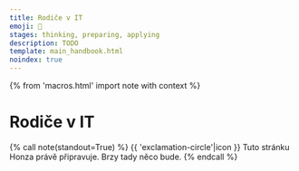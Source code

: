 ```yaml
---
title: Rodiče v IT
emoji: 👶
stages: thinking, preparing, applying
description: TODO
template: main_handbook.html
noindex: true
---
```


{% from 'macros.html' import note with context %}

# Rodiče v IT

{% call note(standout=True) %}
  {{ 'exclamation-circle'|icon }} Tuto stránku Honza právě připravuje. Brzy tady něco bude.
{% endcall %}


<!-- {#

- Magda https://mail.google.com/mail/u/0/#inbox/KtbxLrjGQcnLHJfGrPfPsPdVzHDfvDThLB

https://imysleni.cz/ucebnice/zaklady-programovani-v-jazyce-python-pro-stredni-skoly

Privydelek na materske
- vpp na mateřské
- OSVČ sám/sama prozovovat znamená přijít o podporu v mateřství
- https://aperio.cz/vydelecna-cinnost-behem-materske-rodicovske-dovolene/
- https://mail.google.com/mail/u/0/#inbox/KtbxLrjGQcnLHJfGrPfPsPdVzHDfvDThLB

Mateřská do CVčka
https://www.facebook.com/groups/344184902617292/?multi_permalinks=1416009175434854&hoisted_section_header_type=recently_seen&__cft__[0]=AZX4mzGVPa_P2Iuqw8iBcu51l11OI8YNPC2j94QuZ7XlKAbbAZmGGVvygoehieSM2S8L4KvqMJ7Lnr32RKwQs0EoCROhY15hIGqSCvc7Cn3ZAioPYC2ekaS6YDWwpN39x89rrUtAxXFxi32aTG2JcCs3EWaQuLoTdkaBChAcmqoRxtk3a8c4OoiNO5FhmS8IS4Y&__tn__=%2CO%2CP-R

https://www.bbc.com/worklife/article/20210617-does-motherhood-belong-on-a-resume

rady ohledně děr v CV a mateřské
https://www.linkedin.com/posts/honzajavorek_%C4%8Dl%C3%A1nek-na-bbc-rozeb%C3%ADr%C3%A1-zda-pat%C5%99%C3%AD-p%C3%A9%C4%8De-o-activity-6851398868228198400-y6fc

co říkají matkám na pohovorech
https://www.facebook.com/groups/123305571039874/?multi_permalinks=4856613921042325&hoisted_section_header_type=recently_seen

https://zpravy.aktualne.cz/ekonomika/vodafone-nabidne-u-vsech-pozic-castecny-uvazek-cesko-s-flexi/r~40c55cf6c47c11ebbc3f0cc47ab5f122/

https://www.linkedin.com/in/kaitlynchang/
(featured) https://www.linkedin.com/feed/update/urn:li:activity:6854922239847006208/

- zalohy nemusis platit kdyz jsi na materske nebo student, Zmínila bych ještě rozdíl mezi podnikáním jako hlavní a jako vedlejší činnost.
- https://twitter.com/_hospa/status/1333552886853357569
- https://www.facebook.com/groups/junior.guru/permalink/502624567327822/?comment_id=502647810658831
- https://marter.cz/
- https://medium.com/@lenka.stawarczyk/pro%C4%8D-si-%C5%BEeny-p%C5%99i-hled%C3%A1n%C3%AD-pr%C3%A1ce-nev%C4%9B%C5%99%C3%AD-a-nejsou-sp%C3%AD%C5%A1-jen-vyb%C3%ADrav%C3%A9-a50c936fb805
- https://www.linkedin.com/posts/femme-palette_weve-released-a-new-e-book-about-balancing-activity-7018836400825376768-A6R8
- https://projekty.heroine.cz/zeny-it

„Většina matek chce dál pokračovat. Často se samy ozvou, jestli pro ně něco máme, a vždycky máme. Pokaždé existuje nějaký malý projekt, který jim můžeme dát. Nebo chodí školit juniory. Ony jsou nadšené, my jsme nadšení,“
https://denikn.cz/279531/koncici-sefka-slevomatu-muzi-si-me-na-jednanich-pletli-s-obsluhou-zeny-se-podcenuji-a-boji-se-selhani/?cst=91370c7fe392f469f161d9e86d3e151e0e237c39

https://mamajob.online/

--- https://discord.com/channels/769966886598737931/788832177135026197/990538199308853278
Dneska na mě facebook vyhodil Strojové učení pro děti:
https://www.donio.cz/ucebnice-umele-inteligence-pro-deti?fbclid=IwAR3_mBSfWFSQYHnGUEhNm0sDopBkZGOQwmZaCi3IvyRvOK7eOiij1YeGFtE

Myslím, že tohle potřebuju 😄 Kromě toho že to je Strojové učení pro děti, chápete, jako vysvětlený pro děti, 😁  , tak to am podle všeho dělaj ve Scratchi 😄
---


--- https://discord.com/channels/769966886598737931/769966887055392768/982900261263646821
<@933738477449785384> Mateřská mi funguje 24/7/365. <:lolpain:859017227515854879> Mám tři velice aktivní kluky 23 měsíců, 4 roky a 6 let. Škola nám teď naštěstí teprve začne, to ještě bude tóčo. Hlídání nulové, jen když se manžel občas zapojí o víkendu. Večer nic nedělám, protože chci aspoň ten večer chvíli strávit s manželem, pokud mě teda nezabaví na celý večer nejmladší a neusnu s ním. 😄

A kdy se tedy učím? Když jsou starší dva kluci ve školce a nejmladšího uspim po obědě. (Bohužel zrovna teď nastal čas, kdy mi po obědě nechce už moc spát.) A zbytek o víkendech, případně v týdnu navečer chvilky a výjimečně když se děti na chvíli něčím zabaví. "Hlídání" televizí odmítám, protože kluci pak akorát víc zlobí, takže tam používám časovač na televizi, abych to nemusela sledovat (přičemž vím, na co se koukají a je okolo toho hodně debat, co povolím) a někdy tak získám taky chvilku - aspoň od starších, nejmladšímu nic ještě nepouštím.

Teď, jak začnu pracovat, tak se budu muset s manželem už domluvit, aby mě od dětí odstínil pravidelně, jestli to nemám dělat večer a víkendy, když mi nejmladší háže vidle do toho spaní. Manžel sám mi na začátku tvrdil, že si to představuju moc jednoduše, jak se dostanu do IT, takže chápe, že když už tam jsem, že to mé úsilí k něčemu je a je zapotřebí.
---

http://www.zasnem.cz/2023/04/26/maly-hacker/
https://cc.cz/matkam-a-firmam-pomaha-skloubit-praci-a-rodinny-zivot-vetsina-manazeru-svym-lidem-neveri-rika/

#} -->
